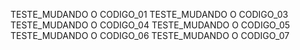 TESTE_MUDANDO O CODIGO_01
TESTE_MUDANDO O CODIGO_03
TESTE_MUDANDO O CODIGO_04
TESTE_MUDANDO O CODIGO_05
TESTE_MUDANDO O CODIGO_06
TESTE_MUDANDO O CODIGO_07
